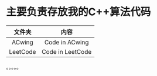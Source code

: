 # 主要负责存放我的C++算法代码

| 文件夹 | 内容 |
|:-: | :-: |
|ACwing|Code in ACwing|
|LeetCode|Code in LeetCode|
。。。。。